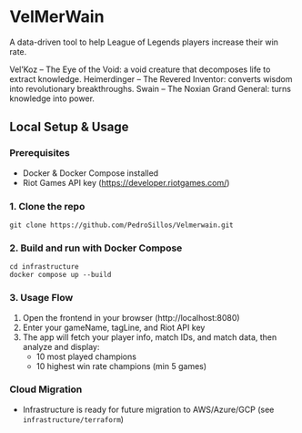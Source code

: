 # VelMerWain
A data-driven tool to help League of Legends players increase their win rate. 

Vel’Koz – The Eye of the Void: a void creature that decomposes life to extract knowledge.
Heimerdinger – The Revered Inventor: converts wisdom into revolutionary breakthroughs.
Swain – The Noxian Grand General: turns knowledge into power.

## Local Setup & Usage

### Prerequisites
- Docker & Docker Compose installed
- Riot Games API key (https://developer.riotgames.com/)

### 1. Clone the repo

```
git clone https://github.com/PedroSillos/Velmerwain.git
```

### 2. Build and run with Docker Compose

```
cd infrastructure
docker compose up --build
```

### 3. Usage Flow
1. Open the frontend in your browser (http://localhost:8080)
2. Enter your gameName, tagLine, and Riot API key
3. The app will fetch your player info, match IDs, and match data, then analyze and display:
	- 10 most played champions
	- 10 highest win rate champions (min 5 games)

### Cloud Migration
- Infrastructure is ready for future migration to AWS/Azure/GCP (see `infrastructure/terraform`)